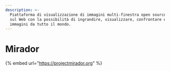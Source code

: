 ```yaml
---
description: >-
  Piattaforma di visualizzazione di immagini multi-finestra open source basata
  sul Web con la possibilità di ingrandire, visualizzare, confrontare e annotare
  immagini da tutto il mondo.
---
```


# Mirador

{% embed url="https://projectmirador.org" %}
